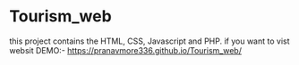 # Tourism_web
this project contains the HTML, CSS, Javascript and PHP.
if you want to vist websit 
DEMO:- https://pranavmore336.github.io/Tourism_web/
